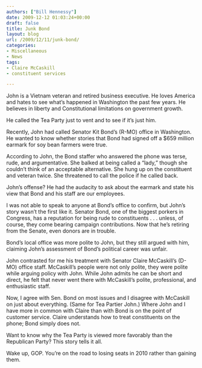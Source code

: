```yaml
---
authors: ["Bill Hennessy"]
date: 2009-12-12 01:03:24+00:00
draft: false
title: Junk Bond
layout: blog
url: /2009/12/11/junk-bond/
categories:
- Miscellaneous
- News
tags:
- Claire McCaskill
- constituent services

---
```


John is a Vietnam veteran and retired business executive. He loves America and hates to see what’s happened in Washington the past few years. He believes in liberty and Constitutional limitations on government growth.

 

He called the Tea Party just to vent and to see if it’s just him. 

 

Recently, John had called Senator Kit Bond’s (R-MO) office in Washington. He wanted to know whether stories that Bond had signed off a $659 million earmark for soy bean farmers were true.

 

According to John, the Bond staffer who answered the phone was terse, rude, and argumentative. She balked at being called a “lady,” though she couldn’t think of an acceptable alternative. She hung up on the constituent and veteran twice. She threatened to call the police if he called back.

 

John’s offense? He had the audacity to ask about the earmark and state his view that Bond and his staff are our employees.

 

I was not able to speak to anyone at Bond’s office to confirm, but John’s story wasn’t the first like it. Senator Bond, one of the biggest porkers in Congress, has a reputation for being rude to constituents . . . unless, of course, they come bearing campaign contributions. Now that he’s retiring from the Senate, even donors are in trouble.

 

Bond’s local office was more polite to John, but they still argued with him, claiming John’s assessment of Bond’s political career was unfair.

 

John contrasted for me his treatment with Senator Claire McCaskill’s (D-MO) office staff. McCaskill’s people were not only polite, they were polite while arguing policy with John. While John admits he can be short and direct, he felt that never went there with McCaskill’s polite, professional, and enthusiastic staff.

 

Now, I agree with Sen. Bond on most issues and I disagree with McCaskill on just about everything. (Same for Tea Partier John.) Where John and I have more in common with Claire than with Bond is on the point of customer service. Claire understands how to treat constituents on the phone; Bond simply does not.

 

Want to know why the Tea Party is viewed more favorably than the Republican Party? This story tells it all.

 

Wake up, GOP. You’re on the road to losing seats in 2010 rather than gaining them.
